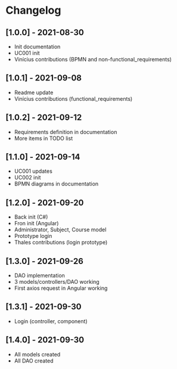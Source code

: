 # Changelog

## [1.0.0] - 2021-08-30

-   Init documentation
-   UC001 init
-   Vinícius contributions (BPMN and non-functional_requirements)

## [1.0.1] - 2021-09-08

-   Readme update
-   Vinícius contributions (functional_requirements)

## [1.0.2] - 2021-09-12

-   Requirements definition in documentation
-   More items in TODO list

## [1.1.0] - 2021-09-14

-   UC001 updates
-   UC002 init
-   BPMN diagrams in documentation

## [1.2.0] - 2021-09-20

-   Back init (C#)
-   Fron init (Angular)
-   Administrator, Subject, Course model
-   Prototype login
-   Thales contributions (login prototype)

## [1.3.0] - 2021-09-26

-   DAO implementation
-   3 models/controllers/DAO working
-   First axios request in Angular working

## [1.3.1] - 2021-09-30

-   Login (controller, component)

## [1.4.0] - 2021-09-30

-   All models created
-   All DAO created
